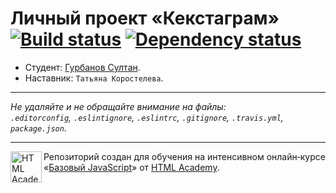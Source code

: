 # Личный проект «Кекстаграм» [![Build status][travis-image]][travis-url] [![Dependency status][dependency-image]][dependency-url]

* Студент: [Гурбанов Султан](https://up.htmlacademy.ru/javascript/5/user/192757).
* Наставник: `Татьяна Коростелева`.

---

_Не удаляйте и не обращайте внимание на файлы:_<br>
_`.editorconfig`, `.eslintignore`, `.eslintrc`, `.gitignore`, `.travis.yml`, `package.json`._

---

<a href="https://htmlacademy.ru/intensive/javascript"><img align="left" width="50" height="50" title="HTML Academy" src="https://up.htmlacademy.ru/static/img/intensive/javascript/logo-for-github.svg"></a>

Репозиторий создан для обучения на интенсивном онлайн‑курсе «[Базовый JavaScript](https://htmlacademy.ru/intensive/javascript)» от [HTML Academy](https://htmlacademy.ru).

[travis-image]: https://travis-ci.org/htmlacademy-javascript/192757-kekstagram.svg?branch=master
[travis-url]: https://travis-ci.org/htmlacademy-javascript/192757-kekstagram
[dependency-image]: https://david-dm.org/htmlacademy-javascript/192757-kekstagram.svg?style=flat-square
[dependency-url]: https://david-dm.org/htmlacademy-javascript/192757-kekstagram
